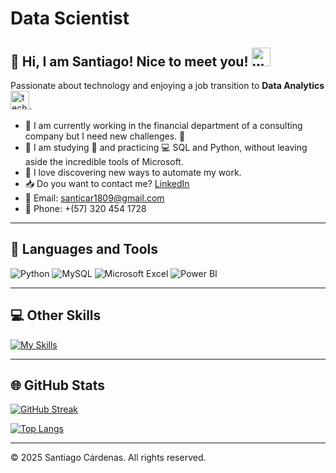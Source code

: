 # Data Scientist

## 👋 Hi, I am Santiago! Nice to meet you! <img src="https://media.giphy.com/media/hvRJCLFzcasrR4ia7z/giphy.gif" width="30px" alt="wave">

Passionate about technology and enjoying a job transition to **Data Analytics** <img src="https://media.giphy.com/media/WUlplcMpOCEmTGBtBW/giphy.gif" width="30" alt="technology">.

- 🔬 I am currently working in the financial department of a consulting company but I need new challenges. 💪
- 🌱 I am studying 📓 and practicing 💻 SQL and Python, without leaving aside the incredible tools of Microsoft.
- 💟 I love discovering new ways to automate my work.
- 📥 Do you want to contact me? [LinkedIn](https://www.linkedin.com/in/santiago-cardenas18/)
- 📧 Email: [santicar1809@gmail.com](mailto:santicar1809@gmail.com)
- 📱 Phone: +(57) 320 454 1728

---

## 🔧 Languages and Tools

<div id="header" align="left">

![Python](https://img.shields.io/badge/Python-3776AB?style=for-the-badge&logo=python&logoColor=white)
![MySQL](https://img.shields.io/badge/MySQL-6DB33F?style=for-the-badge&logo=mysql&logoColor=white)
![Microsoft Excel](https://img.shields.io/badge/Microsoft_Excel-217346?style=for-the-badge&logo=microsoft-excel&logoColor=white)
![Power BI](https://img.shields.io/badge/Power_BI-FFBE00?style=for-the-badge&logo=Power-BI&logoColor=white)

</div>

---

## 💻 Other Skills

[![My Skills](https://skillicons.dev/icons?i=py,mysql,postgres,github,html,css)](https://skillicons.dev)

---

## 🌐 GitHub Stats

[![GitHub Streak](http://github-readme-streak-stats.herokuapp.com?user=santicar1809&theme=dark&background=000000)](https://git.io/streak-stats)

[![Top Langs](https://github-readme-stats.vercel.app/api/top-langs/?username=santicar1809&layout=compact&theme=vision-friendly-dark)](https://github.com/anuraghazra/github-readme-stats)

---

&copy; 2025 Santiago Cárdenas. All rights reserved.
